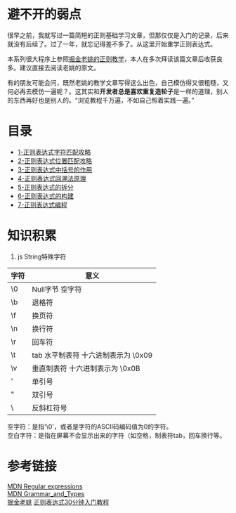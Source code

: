 # 避不开的弱点
很早之前，我就写过一篇简短的正则基础学习文章，但那仅仅是入门的记录，后来就没有后续了。过了一年，就忘记得差不多了。从这里开始重学正则表达式。

本系列很大程序上参照[掘金老姚的正则教学](https://juejin.im/post/5965943ff265da6c30653879)，本人在多次拜读该篇文章后收获良多。建议直接去阅读老姚的原文。

有的朋友可能会问，既然老姚的教学文章写得这么出色，自己模仿得又很粗糙，又何必再去模仿一遍呢？。这其实和**开发者总是喜欢重复造轮子**是一样的道理，别人的东西再好也是别人的。“浏览教程千万遍，不如自己照着实践一遍。”

# 目录
- [1-正则表达式字符匹配攻略](./1-正则表达式字符匹配攻略.md)
- [2-正则表达式位置匹配攻略](./2-正则表达式位置匹配攻略.md)
- [3-正则表达式中括号的作用](./3-正则表达式中括号的作用.md)
- [4-正则表达式回溯法原理](./4-正则表达式回溯法原理.md)
- [5-正则表达式的拆分](./-正则表达式的拆分.md)
- [6-正则表达式的构建](./6-正则表达式的构建.md)
- [7-正则表达式编程](./-正则表达式编程.md)


# 知识积累
1. js String特殊字符    
    
| 字符 | 意义 |
| - | - |
| \0 | Null字节 空字符|
| \b | 退格符 |
| \f | 换页符 |
| \n | 换行符 |
| \r | 回车符 |
| \t | tab 水平制表符 十六进制表示为 \0x09 |
| \v | 垂直制表符 十六进制表示为 \0x0B |
| \' | 单引号 |
| \" | 双引号 |
| \\ | 反斜杠符号 |

空字符：是指'\0'，或者是字符的ASCII码编码值为0的字符。  
空白字符：是指在屏幕不会显示出来的字符（如空格，制表符tab，回车换行等。   


# 参考链接
[MDN Regular expressions](https://developer.mozilla.org/zh-CN/docs/Web/JavaScript/Guide/Regular_Expressions)  
[MDN Grammar_and_Types](https://developer.mozilla.org/zh-CN/docs/Web/JavaScript/Guide/Grammar_and_Types)  
[掘金老姚](https://juejin.im/post/5965943ff265da6c30653879) 
[正则表达式30分钟入门教程](http://deerchao.net/tutorials/regex/regex.htm)  